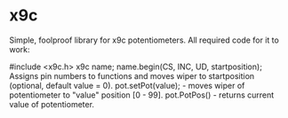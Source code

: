 # x9c
Simple, foolproof library for x9c potentiometers.
All required code for it to work:

#include <x9c.h>
x9c name; 
name.begin(CS, INC, UD, startposition); Assigns pin numbers to functions and moves wiper to startposition (optional, default value = 0).
pot.setPot(value); - moves wiper of potentiometer to "value" position [0 - 99].
pot.PotPos() - returns current value of potentiometer.

